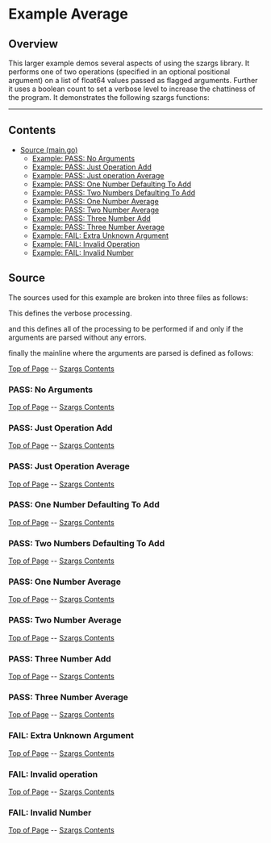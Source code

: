<!---
   Szerszam argument library: szargs.
   Copyright (C) 2024  Leslie Dancsecs

   This program is free software: you can redistribute it and/or modify
   it under the terms of the GNU General Public License as published by
   the Free Software Foundation, either version 3 of the License, or
   (at your option) any later version.

   This program is distributed in the hope that it will be useful,
   but WITHOUT ANY WARRANTY; without even the implied warranty of
   MERCHANTABILITY or FITNESS FOR A PARTICULAR PURPOSE.  See the
   GNU General Public License for more details.

   You should have received a copy of the GNU General Public License
   along with this program.  If not, see <https://www.gnu.org/licenses/>.
-->

# Example Average


## Overview

This larger example demos several aspects of using the szargs library.  It
performs one of two operations (specified in an optional positional argument)
on a list of float64 values passed as flagged arguments.  Further it uses a
boolean count to set a verbose level to increase the chattiness of the
program.  It demonstrates the following szargs functions:

<!--- gotomd::dcln::./../../Args.Count Args.ValueFloat64 Args.HasNext Args.NextOption Args.Done -->

---

## Contents

- [Source (main.go)](#source)
    - [Example: PASS: No Arguments](#pass-no-arguments)
    - [Example: PASS: Just Operation Add](#pass-just-operation-add)
    - [Example: PASS: Just operation Average](#pass-just-operation-average)
    - [Example: PASS: One Number Defaulting To Add](#pass-one-number-defaulting-to-add)
    - [Example: PASS: Two Numbers Defaulting To Add](#pass-two-numbers-defaulting-to-add)
    - [Example: PASS: One Number Average](#pass-one-number-average)
    - [Example: PASS: Two Number Average](#pass-two-number-average)
    - [Example: PASS: Three Number Add](#pass-three-number-average)
    - [Example: PASS: Three Number Average](#pass-three-number-average)
    - [Example: FAIL: Extra Unknown Argument](#fail-extra-unknown-argument)
    - [Example: FAIL: Invalid Operation](#fail-invalid-operation)
    - [Example: FAIL: Invalid Number](#fail-invalid-number)
    

## Source

The sources used for this example are broken into three files as follows:

This defines the verbose processing.

<!--- gotomd::file::./verbose.go -->

and this defines all of the processing to be performed if and only if the
arguments are parsed without any errors.

<!--- gotomd::file::./process.go -->

finally the mainline where the arguments are parsed is defined as follows:

<!--- gotomd::file::./main.go -->


[Top of Page](#example-average) --
[Szargs Contents](../../README.md#contents)

### PASS: No Arguments

<!--- gotomd::run::./. -->

[Top of Page](#example-average) --
[Szargs Contents](../../README.md#contents)

### PASS: Just Operation Add

<!--- gotomd::run::./. add -->

[Top of Page](#example-average) --
[Szargs Contents](../../README.md#contents)

### PASS: Just Operation Average

<!--- gotomd::run::./. average -->

[Top of Page](#example-average) --
[Szargs Contents](../../README.md#contents)

### PASS: One Number Defaulting To Add

<!--- gotomd::run::./. -n 1000 -->

[Top of Page](#example-average) --
[Szargs Contents](../../README.md#contents)

### PASS: Two Numbers Defaulting To Add

<!--- gotomd::run::./. --number 1 -n 2 -->

[Top of Page](#example-average) --
[Szargs Contents](../../README.md#contents)

### PASS: One Number Average

<!--- gotomd::run::./. --number 512 average -->

[Top of Page](#example-average) --
[Szargs Contents](../../README.md#contents)

### PASS: Two Number Average

<!--- gotomd::run::./. -n 100 -n 200 average -->

[Top of Page](#example-average) --
[Szargs Contents](../../README.md#contents)

### PASS: Three Number Add

<!--- gotomd::run::./. --number 23 --number 56 -n 22 add -->

[Top of Page](#example-average) --
[Szargs Contents](../../README.md#contents)

### PASS: Three Number Average

<!--- gotomd::run::./. -n 23 -n 56 -n 22 average -->

[Top of Page](#example-average) --
[Szargs Contents](../../README.md#contents)

### FAIL: Extra Unknown Argument

<!--- gotomd::run::./. add extraUnknownArgument -->

[Top of Page](#example-average) --
[Szargs Contents](../../README.md#contents)


### FAIL: Invalid operation

<!--- gotomd::run::./. invalidOperation -->

[Top of Page](#example-average) --
[Szargs Contents](../../README.md#contents)


### FAIL: Invalid Number


<!--- gotomd::run::./. -n invalidNumber -->

[Top of Page](#example-average) --
[Szargs Contents](../../README.md#contents)

